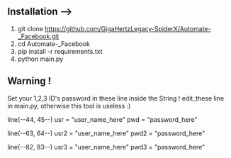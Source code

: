 ## Installation -->

1. git clone https://github.com/GigaHertzLegacy-SpiderX/Automate-_Facebook.git
2. cd Automate-_Facebook
3. pip install -r requirements.txt
4. python main.py

## Warning !

Set your 1,2,3 ID's password in these line inside the String !
edit_these line in main.py, otherwise this tool is useless :)

line(--44, 45--)
usr = "user_name_here"
pwd = "password_here"

line(--63, 64--)
usr2 = "user_name_here"
pwd2 = "password_here"

line(--82, 83--)
usr3 = "user_name_here"
pwd3 = "password_here"


